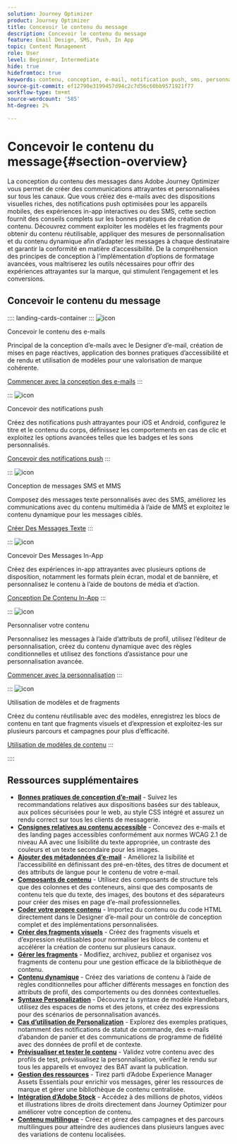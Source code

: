 ```yaml
---
solution: Journey Optimizer
product: Journey Optimizer
title: Concevoir le contenu du message
description: Concevoir le contenu du message
feature: Email Design, SMS, Push, In App
topic: Content Management
role: User
level: Beginner, Intermediate
hide: true
hidefromtoc: true
keywords: contenu, conception, e-mail, notification push, sms, personnalisation, modèles
source-git-commit: ef12790e3199457d94c2c7d56c60bb9571921f77
workflow-type: tm+mt
source-wordcount: '585'
ht-degree: 2%

---
```


# Concevoir le contenu du message{#section-overview}

La conception du contenu des messages dans Adobe Journey Optimizer vous permet de créer des communications attrayantes et personnalisées sur tous les canaux. Que vous créiez des e-mails avec des dispositions visuelles riches, des notifications push optimisées pour les appareils mobiles, des expériences in-app interactives ou des SMS, cette section fournit des conseils complets sur les bonnes pratiques de création de contenu. Découvrez comment exploiter les modèles et les fragments pour obtenir du contenu réutilisable, appliquer des mesures de personnalisation et du contenu dynamique afin d’adapter les messages à chaque destinataire et garantir la conformité en matière d’accessibilité. De la compréhension des principes de conception à l’implémentation d’options de formatage avancées, vous maîtriserez les outils nécessaires pour offrir des expériences attrayantes sur la marque, qui stimulent l’engagement et les conversions.

## Concevoir le contenu du message

:::: landing-cards-container
:::
![icon](https://cdn.experienceleague.adobe.com/icons/email.svg)

Concevoir le contenu des e-mails

Principal de la conception d’e-mails avec le Designer d’e-mail, création de mises en page réactives, application des bonnes pratiques d’accessibilité et de rendu et utilisation de modèles pour une valorisation de marque cohérente.

[Commencer avec la conception des e-mails](../email/get-started-email-design.md)
:::

:::
![icon](https://cdn.experienceleague.adobe.com/icons/mobile.svg)

Concevoir des notifications push

Créez des notifications push attrayantes pour iOS et Android, configurez le titre et le contenu du corps, définissez les comportements en cas de clic et exploitez les options avancées telles que les badges et les sons personnalisés.

[Concevoir des notifications push](../push/design-push.md)
:::

:::
![icon](https://cdn.experienceleague.adobe.com/icons/chat.svg)

Conception de messages SMS et MMS

Composez des messages texte personnalisés avec des SMS, améliorez les communications avec du contenu multimédia à l’aide de MMS et exploitez le contenu dynamique pour les messages ciblés.

[Créer Des Messages Texte](../sms/create-sms.md)
:::

:::
![icon](https://cdn.experienceleague.adobe.com/icons/device-mobile.svg)

Concevoir Des Messages In-App

Créez des expériences in-app attrayantes avec plusieurs options de disposition, notamment les formats plein écran, modal et de bannière, et personnalisez le contenu à l’aide de boutons de média et d’action.

[Conception De Contenu In-App](../in-app/design-in-app.md)
:::

:::
![icon](https://cdn.experienceleague.adobe.com/icons/personalization.svg)

Personnaliser votre contenu

Personnalisez les messages à l’aide d’attributs de profil, utilisez l’éditeur de personnalisation, créez du contenu dynamique avec des règles conditionnelles et utilisez des fonctions d’assistance pour une personnalisation avancée.

[Commencer avec la personnalisation](../personalization/personalize.md)
:::

:::
![icon](https://cdn.experienceleague.adobe.com/icons/duplicate.svg)

Utilisation de modèles et de fragments

Créez du contenu réutilisable avec des modèles, enregistrez les blocs de contenu en tant que fragments visuels et d’expression et exploitez-les sur plusieurs parcours et campagnes pour plus d’efficacité.

[Utilisation de modèles de contenu](../content-management/use-content-templates.md)
:::

::::


## Ressources supplémentaires

- **[Bonnes pratiques de conception d’e-mail](../email/get-started-email-design.md#best-practices)** - Suivez les recommandations relatives aux dispositions basées sur des tableaux, aux polices sécurisées pour le web, au style CSS intégré et assurez un rendu correct sur tous les clients de messagerie.
- **[Consignes relatives au contenu accessible](../email/accessible-content.md)** - Concevez des e-mails et des landing pages accessibles conformément aux normes WCAG 2.1 de niveau AA avec une lisibilité du texte appropriée, un contraste des couleurs et un texte secondaire pour les images.
- **[Ajouter des métadonnées d’e-mail](../email/email-metadata.md)** - Améliorez la lisibilité et l’accessibilité en définissant des pré-en-têtes, des titres de document et des attributs de langue pour le contenu de votre e-mail.
- **[Composants de contenu](../email/content-components.md)** - Utilisez des composants de structure tels que des colonnes et des conteneurs, ainsi que des composants de contenu tels que du texte, des images, des boutons et des séparateurs pour créer des mises en page d’e-mail professionnelles.
- **[Coder votre propre contenu](../email/code-content.md)** - Importez du contenu ou du code HTML directement dans le Designer d’e-mail pour un contrôle de conception complet et des implémentations personnalisées.
- **[Créer des fragments visuels](../content-management/create-fragments.md)** - Créez des fragments visuels et d’expression réutilisables pour normaliser les blocs de contenu et accélérer la création de contenu sur plusieurs canaux.
- **[Gérer les fragments](../content-management/manage-fragments.md)** - Modifiez, archivez, publiez et organisez vos fragments de contenu pour une gestion efficace de la bibliothèque de contenu.
- **[Contenu dynamique](../personalization/dynamic-content.md)** - Créez des variations de contenu à l’aide de règles conditionnelles pour afficher différents messages en fonction des attributs de profil, des comportements ou des données contextuelles.
- **[Syntaxe Personalization](../personalization/personalization-syntax.md)** - Découvrez la syntaxe de modèle Handlebars, utilisez des espaces de noms et des jetons, et créez des expressions pour des scénarios de personnalisation avancés.
- **[Cas d’utilisation de Personalization](../personalization/personalization-use-case.md)** - Explorez des exemples pratiques, notamment des notifications de statut de commande, des e-mails d’abandon de panier et des communications de programme de fidélité avec des données de profil et de contexte.
- **[Prévisualiser et tester le contenu](../content-management/preview-test.md)** - Validez votre contenu avec des profils de test, prévisualisez la personnalisation, vérifiez le rendu sur tous les appareils et envoyez des BAT avant la publication.
- **[Gestion des ressources](../integrations/assets.md)** - Tirez parti d’Adobe Experience Manager Assets Essentials pour enrichir vos messages, gérer les ressources de marque et gérer une bibliothèque de contenu centralisée.
- **[Intégration d’Adobe Stock](../integrations/stock.md)** - Accédez à des millions de photos, vidéos et illustrations libres de droits directement dans Journey Optimizer pour améliorer votre conception de contenu.
- **[Contenu multilingue](../content-management/multilingual-gs.md)** - Créez et gérez des campagnes et des parcours multilingues pour atteindre des audiences dans plusieurs langues avec des variations de contenu localisées.

